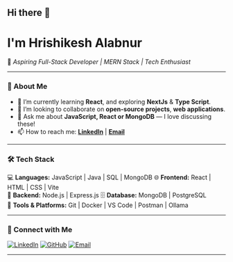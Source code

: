 <!--
**RishiDevs3248/RishiDevs3248** is a ✨ _special_ ✨ repository because its `README.md` (this file) appears on your GitHub profile.

Here are some ideas to get you started:

- 🔭 I’m currently working on ...
- 🌱 I’m currently learning ...
- 👯 I’m looking to collaborate on ...
- 🤔 I’m looking for help with ...
- 💬 Ask me about ...
- 📫 How to reach me: ...
- 😄 Pronouns: ...
- ⚡ Fun fact: ...
-->
## Hi there 👋

# I'm **Hrishikesh Alabnur**  
🎯 *Aspiring Full-Stack Developer | MERN Stack | Tech Enthusiast*

---

### 🚀 About Me  
- 🌱 I’m currently learning **React**, and exploring **NextJs** & **Type Script**.
- 👯 I’m looking to collaborate on **open-source projects**, **web applications**.  
- 💬 Ask me about **JavaScript, React or MongoDB** — I love discussing these!  
- 📫 How to reach me: **[LinkedIn](https://www.linkedin.com/in/hrishikesh-alabnur-407269233/)** | **[Email](mailto:alabnur2004@gmail.com)**


---

### 🛠️ Tech Stack
💻 **Languages:** JavaScript | Java | SQL | MongoDB 
🌐 **Frontend:** React | HTML | CSS | Vite  
🧠 **Backend:** Node.js | Express.js 
🗄️ **Database:** MongoDB | PostgreSQL  
🧩 **Tools & Platforms:** Git | Docker | VS Code | Postman | Ollama 

---

### 🌟 Connect with Me  
[![LinkedIn](https://img.shields.io/badge/LinkedIn-0A66C2?logo=linkedin&logoColor=white)](https://www.linkedin.com/in/hrishikesh-alabnur-407269233/)  [![GitHub](https://img.shields.io/badge/GitHub-181717?logo=github&logoColor=white)](https://github.com/RishiDevs3248)  [![Email](https://img.shields.io/badge/Email-D14836?logo=gmail&logoColor=white)](mailto:alabnur2004@gmail.com)


---
